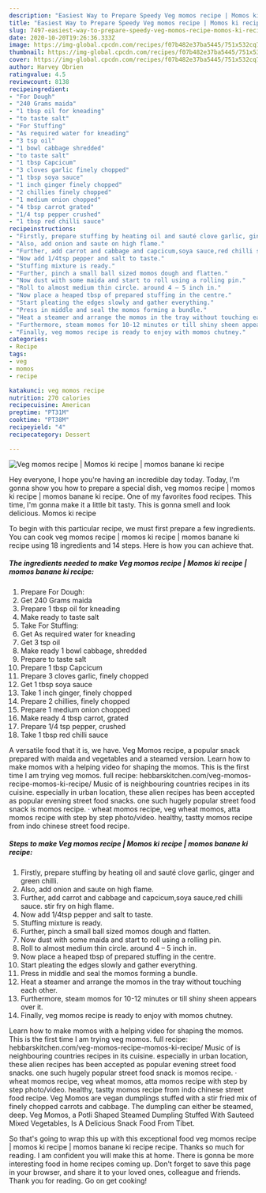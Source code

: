 ```yaml
---
description: "Easiest Way to Prepare Speedy Veg momos recipe | Momos ki recipe | momos banane ki recipe"
title: "Easiest Way to Prepare Speedy Veg momos recipe | Momos ki recipe | momos banane ki recipe"
slug: 7497-easiest-way-to-prepare-speedy-veg-momos-recipe-momos-ki-recipe-momos-banane-ki-recipe
date: 2020-10-20T19:26:36.333Z
image: https://img-global.cpcdn.com/recipes/f07b482e37ba5445/751x532cq70/veg-momos-recipe-momos-ki-recipe-momos-banane-ki-recipe-recipe-main-photo.jpg
thumbnail: https://img-global.cpcdn.com/recipes/f07b482e37ba5445/751x532cq70/veg-momos-recipe-momos-ki-recipe-momos-banane-ki-recipe-recipe-main-photo.jpg
cover: https://img-global.cpcdn.com/recipes/f07b482e37ba5445/751x532cq70/veg-momos-recipe-momos-ki-recipe-momos-banane-ki-recipe-recipe-main-photo.jpg
author: Harvey Obrien
ratingvalue: 4.5
reviewcount: 8138
recipeingredient:
- "For Dough"
- "240 Grams maida"
- "1 tbsp oil for kneading"
- "to taste salt"
- "For Stuffing"
- "As required water for kneading"
- "3 tsp oil"
- "1 bowl cabbage shredded"
- "to taste salt"
- "1 tbsp Capcicum"
- "3 cloves garlic finely chopped"
- "1 tbsp soya sauce"
- "1 inch ginger finely chopped"
- "2 chillies finely chopped"
- "1 medium onion chopped"
- "4 tbsp carrot grated"
- "1/4 tsp pepper crushed"
- "1 tbsp red chilli sauce"
recipeinstructions:
- "Firstly, prepare stuffing by heating oil and sauté clove garlic, ginger and green chilli."
- "Also, add onion and saute on high flame."
- "Further, add carrot and cabbage and capcicum,soya sauce,red chilli sauce. stir fry on high flame."
- "Now add 1/4tsp pepper and salt to taste."
- "Stuffing mixture is ready."
- "Further, pinch a small ball sized momos dough and flatten."
- "Now dust with some maida and start to roll using a rolling pin."
- "Roll to almost medium thin circle. around 4 – 5 inch in."
- "Now place a heaped tbsp of prepared stuffing in the centre."
- "Start pleating the edges slowly and gather everything."
- "Press in middle and seal the momos forming a bundle."
- "Heat a steamer and arrange the momos in the tray without touching each other."
- "Furthermore, steam momos for 10-12 minutes or till shiny sheen appears over it."
- "Finally, veg momos recipe is ready to enjoy with momos chutney."
categories:
- Recipe
tags:
- veg
- momos
- recipe

katakunci: veg momos recipe 
nutrition: 270 calories
recipecuisine: American
preptime: "PT31M"
cooktime: "PT38M"
recipeyield: "4"
recipecategory: Dessert

---
```



![Veg momos recipe | Momos ki recipe | momos banane ki recipe](https://img-global.cpcdn.com/recipes/f07b482e37ba5445/751x532cq70/veg-momos-recipe-momos-ki-recipe-momos-banane-ki-recipe-recipe-main-photo.jpg)

Hey everyone, I hope you're having an incredible day today. Today, I'm gonna show you how to prepare a special dish, veg momos recipe | momos ki recipe | momos banane ki recipe. One of my favorites food recipes. This time, I'm gonna make it a little bit tasty. This is gonna smell and look delicious.
 Momos ki recipe 

To begin with this particular recipe, we must first prepare a few ingredients. You can cook veg momos recipe | momos ki recipe | momos banane ki recipe using 18 ingredients and 14 steps. Here is how you can achieve that.

<!--inarticleads1-->

##### The ingredients needed to make Veg momos recipe | Momos ki recipe | momos banane ki recipe:

1. Prepare For Dough:
1. Get 240 Grams maida
1. Prepare 1 tbsp oil for kneading
1. Make ready to taste salt
1. Take For Stuffing:
1. Get As required water for kneading
1. Get 3 tsp oil
1. Make ready 1 bowl cabbage, shredded
1. Prepare to taste salt
1. Prepare 1 tbsp Capcicum
1. Prepare 3 cloves garlic, finely chopped
1. Get 1 tbsp soya sauce
1. Take 1 inch ginger, finely chopped
1. Prepare 2 chillies, finely chopped
1. Prepare 1 medium onion chopped
1. Make ready 4 tbsp carrot, grated
1. Prepare 1/4 tsp pepper, crushed
1. Take 1 tbsp red chilli sauce


A versatile food that it is, we have. Veg Momos recipe, a popular snack prepared with maida and vegetables and a steamed version. Learn how to make momos with a helping video for shaping the momos. This is the first time I am trying veg momos. full recipe: hebbarskitchen.com/veg-momos-recipe-momos-ki-recipe/ Music of is neighbouring countries recipes in its cuisine. especially in urban location, these alien recipes has been accepted as popular evening street food snacks. one such hugely popular street food snack is momos recipe. · wheat momos recipe, veg wheat momos, atta momos recipe with step by step photo/video. healthy, tastty momos recipe from indo chinese street food recipe. 

<!--inarticleads2-->

##### Steps to make Veg momos recipe | Momos ki recipe | momos banane ki recipe:

1. Firstly, prepare stuffing by heating oil and sauté clove garlic, ginger and green chilli.
1. Also, add onion and saute on high flame.
1. Further, add carrot and cabbage and capcicum,soya sauce,red chilli sauce. stir fry on high flame.
1. Now add 1/4tsp pepper and salt to taste.
1. Stuffing mixture is ready.
1. Further, pinch a small ball sized momos dough and flatten.
1. Now dust with some maida and start to roll using a rolling pin.
1. Roll to almost medium thin circle. around 4 – 5 inch in.
1. Now place a heaped tbsp of prepared stuffing in the centre.
1. Start pleating the edges slowly and gather everything.
1. Press in middle and seal the momos forming a bundle.
1. Heat a steamer and arrange the momos in the tray without touching each other.
1. Furthermore, steam momos for 10-12 minutes or till shiny sheen appears over it.
1. Finally, veg momos recipe is ready to enjoy with momos chutney.


Learn how to make momos with a helping video for shaping the momos. This is the first time I am trying veg momos. full recipe: hebbarskitchen.com/veg-momos-recipe-momos-ki-recipe/ Music of is neighbouring countries recipes in its cuisine. especially in urban location, these alien recipes has been accepted as popular evening street food snacks. one such hugely popular street food snack is momos recipe. · wheat momos recipe, veg wheat momos, atta momos recipe with step by step photo/video. healthy, tastty momos recipe from indo chinese street food recipe. Veg Momos are vegan dumplings stuffed with a stir fried mix of finely chopped carrots and cabbage. The dumpling can either be steamed, deep. Veg Momos, a Potli Shaped Steamed Dumpling Stuffed With Sauteed Mixed Vegetables, Is A Delicious Snack Food From Tibet. 

So that's going to wrap this up with this exceptional food veg momos recipe | momos ki recipe | momos banane ki recipe recipe. Thanks so much for reading. I am confident you will make this at home. There is gonna be more interesting food in home recipes coming up. Don't forget to save this page in your browser, and share it to your loved ones, colleague and friends. Thank you for reading. Go on get cooking!

